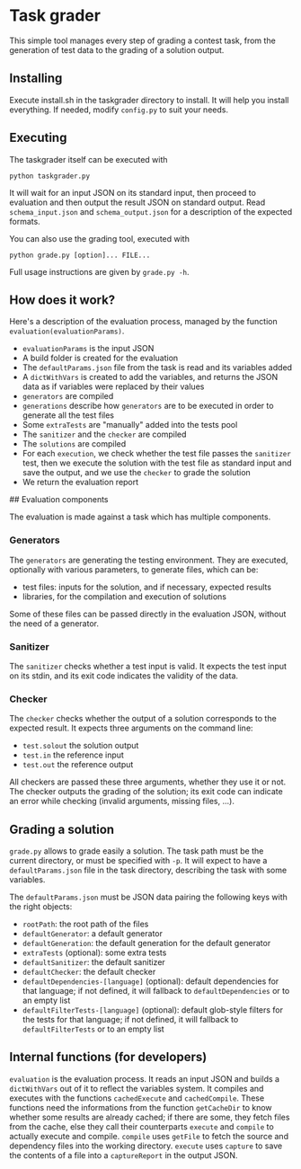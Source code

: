 # Task grader
This simple tool manages every step of grading a contest task, from the generation of test data to the grading of a solution output.

## Installing
Execute install.sh in the taskgrader directory to install. It will help you install everything. If needed, modify `config.py` to suit your needs.

## Executing
The taskgrader itself can be executed with

    python taskgrader.py

It will wait for an input JSON on its standard input, then proceed to evaluation and then output the result JSON on standard output. Read `schema_input.json` and `schema_output.json` for a description of the expected formats.

You can also use the grading tool, executed with

    python grade.py [option]... FILE...

Full usage instructions are given by `grade.py -h`.

## How does it work?

Here's a description of the evaluation process, managed by the function `evaluation(evaluationParams)`.

* `evaluationParams` is the input JSON
* A build folder is created for the evaluation
* The `defaultParams.json` file from the task is read and its variables added
* A `dictWithVars` is created to add the variables, and returns the JSON data as if variables were replaced by their values
* `generators` are compiled
* `generations` describe how `generators` are to be executed in order to generate all the test files
* Some `extraTests` are "manually" added into the tests pool
* The `sanitizer` and the `checker` are compiled
* The `solutions` are compiled
* For each `execution`, we check whether the test file passes the `sanitizer` test, then we execute the solution with the test file as standard input and save the output, and we use the `checker` to grade the solution
* We return the evaluation report

## Evaluation components

The evaluation is made against a task which has multiple components.

### Generators

The `generators` are generating the testing environment. They are executed, optionally with various parameters, to generate files, which can be:

* test files: inputs for the solution, and if necessary, expected results
* libraries, for the compilation and execution of solutions

Some of these files can be passed directly in the evaluation JSON, without the need of a generator.

### Sanitizer

The `sanitizer` checks whether a test input is valid. It expects the test input on its stdin, and its exit code indicates the validity of the data.

### Checker

The `checker` checks whether the output of a solution corresponds to the expected result. It expects three arguments on the command line:

* `test.solout` the solution output
* `test.in` the reference input
* `test.out` the reference output

All checkers are passed these three arguments, whether they use it or not. The checker outputs the grading of the solution; its exit code can indicate an error while checking (invalid arguments, missing files, ...).

## Grading a solution

`grade.py` allows to grade easily a solution. The task path must be the current directory, or must be specified with `-p`. It will expect to have a `defaultParams.json` file in the task directory, describing the task with some variables.

The `defaultParams.json` must be JSON data pairing the following keys with the right objects:

* `rootPath`: the root path of the files
* `defaultGenerator`: a default generator
* `defaultGeneration`: the default generation for the default generator
* `extraTests` (optional): some extra tests
* `defaultSanitizer`: the default sanitizer
* `defaultChecker`: the default checker
* `defaultDependencies-[language]` (optional): default dependencies for that language; if not defined, it will fallback to `defaultDependencies` or to an empty list
* `defaultFilterTests-[language]` (optional): default glob-style filters for the tests for that language; if not defined, it will fallback to `defaultFilterTests` or to an empty list

## Internal functions (for developers)

`evaluation` is the evaluation process. It reads an input JSON and builds a `dictWithVars` out of it to reflect the variables system. It compiles and executes with the functions `cachedExecute` and `cachedCompile`. These functions need the informations from the function `getCacheDir` to know whether some results are already cached; if there are some, they fetch files from the cache, else they call their counterparts `execute` and `compile` to actually execute and compile. `compile` uses `getFile` to fetch the source and dependency files into the working directory. `execute` uses `capture` to save the contents of a file into a `captureReport` in the output JSON.
